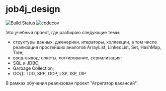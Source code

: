 # job4j_design
[![Build Status](https://app.travis-ci.com/korolvd/job4j_design.svg?branch=master)](https://app.travis-ci.com/korolvd/job4j_design)
[![codecov](https://codecov.ru.job4j.io/gh/korolvd/job4j_design/branch/master/graph/badge.svg?token=3Q9HM1WUPV)](https://codecov.ru.job4j.io/gh/korolvd/job4j_design)

Это учебный проект, где разбираю следующие темы:
 - структуры данных: дженерики, итераторы, коллекции, в том числе реализация простейших аналогов ArrayList, LinkedList, Set, HashMap, Tree;
- ввод-вывод: сокеты, логгирование, сериализация;
- SQL и JDBC;
- Garbage Collection;
- ООД: TDD, SRP, OCP, LSP, ISP, DIP

В рамках обучения реализован проект "Агрегатор вакансий".